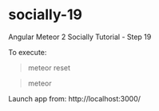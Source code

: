 # socially-19
Angular Meteor 2 Socially Tutorial - Step 19

To execute:

> meteor reset

> meteor

Launch app from: http://localhost:3000/
